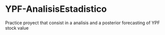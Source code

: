 # YPF-AnalisisEstadistico
Practice proyect that consist in a analisis and a posterior forecasting of YPF stock value 

